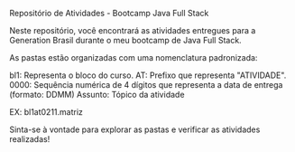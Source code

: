 Repositório de Atividades - Bootcamp Java Full Stack

Neste repositório, você encontrará as atividades entregues para a Generation Brasil durante o meu bootcamp de Java Full Stack.

As pastas estão organizadas com uma nomenclatura padronizada:

bl1: Representa o bloco do curso.
AT: Prefixo que representa "ATIVIDADE".
0000: Sequência numérica de 4 dígitos que representa a data de entrega (formato: DDMM)
Assunto: Tópico da atividade

EX: bl1at0211.matriz

Sinta-se à vontade para explorar as pastas e verificar as atividades realizadas!

